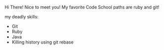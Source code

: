 Hi There! Nice to meet you!
My favorite Code School paths are ruby and git!

my deadly skills:
* Git
* Ruby
* Java
* Killing history using git rebase